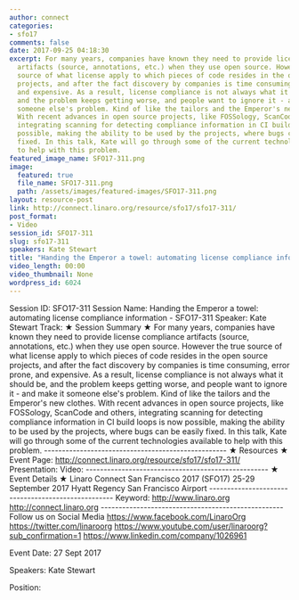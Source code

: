 ```yaml
---
author: connect
categories:
- sfo17
comments: false
date: 2017-09-25 04:18:30
excerpt: For many years, companies have known they need to provide license compliance
  artifacts (source, annotations, etc.) when they use open source. However the true
  source of what license apply to which pieces of code resides in the open source
  projects, and after the fact discovery by companies is time consuming, error prone,
  and expensive. As a result, license compliance is not always what it should be,
  and the problem keeps getting worse, and people want to ignore it - and make it
  someone else's problem. Kind of like the tailors and the Emperor's new clothes.
  With recent advances in open source projects, like FOSSology, ScanCode and others,
  integrating scanning for detecting compliance information in CI build loops is now
  possible, making the ability to be used by the projects, where bugs can be easily
  fixed. In this talk, Kate will go through some of the current technologies available
  to help with this problem.
featured_image_name: SFO17-311.png
image:
  featured: true
  file_name: SFO17-311.png
  path: /assets/images/featured-images/SFO17-311.png
layout: resource-post
link: http://connect.linaro.org/resource/sfo17/sfo17-311/
post_format:
- Video
session_id: SFO17-311
slug: sfo17-311
speakers: Kate Stewart
title: "Handing the Emperor a towel: automating license compliance information - SFO17-311"
video_length: 00:00
video_thumbnail: None
wordpress_id: 6024
---
```


Session ID: SFO17-311 Session Name: Handing the Emperor a towel: automating license compliance information  - SFO17-311 Speaker: Kate Stewart Track:    ★ Session Summary ★ For many years, companies have known they need to provide license compliance artifacts (source, annotations, etc.) when they use open source. However the true source of what license apply to which pieces of code resides in the open source projects, and after the fact discovery by companies is time consuming, error prone, and expensive. As a result, license compliance is not always what it should be, and the problem keeps getting worse, and people want to ignore it - and make it someone else's problem. Kind of like the tailors and the Emperor's new clothes. With recent advances in open source projects, like FOSSology, ScanCode and others, integrating scanning for detecting compliance information in CI build loops is now possible, making the ability to be used by the projects, where bugs can be easily fixed. In this talk, Kate will go through some of the current technologies available to help with this problem. --------------------------------------------------- ★ Resources ★ Event Page: http://connect.linaro.org/resource/sfo17/sfo17-311/ Presentation:  Video:   ---------------------------------------------------  ★ Event Details ★ Linaro Connect San Francisco 2017 (SFO17) 25-29 September 2017 Hyatt Regency San Francisco Airport  --------------------------------------------------- Keyword:  http://www.linaro.org http://connect.linaro.org --------------------------------------------------- Follow us on Social Media https://www.facebook.com/LinaroOrg https://twitter.com/linaroorg https://www.youtube.com/user/linaroorg?sub_confirmation=1 https://www.linkedin.com/company/1026961

Event Date: 27 Sept 2017

Speakers: Kate Stewart

Position: